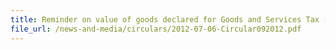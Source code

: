 ```yaml
---
title: Reminder on value of goods declared for Goods and Services Tax (GST) purposes
file_url: /news-and-media/circulars/2012-07-06-Circular092012.pdf
---
```

